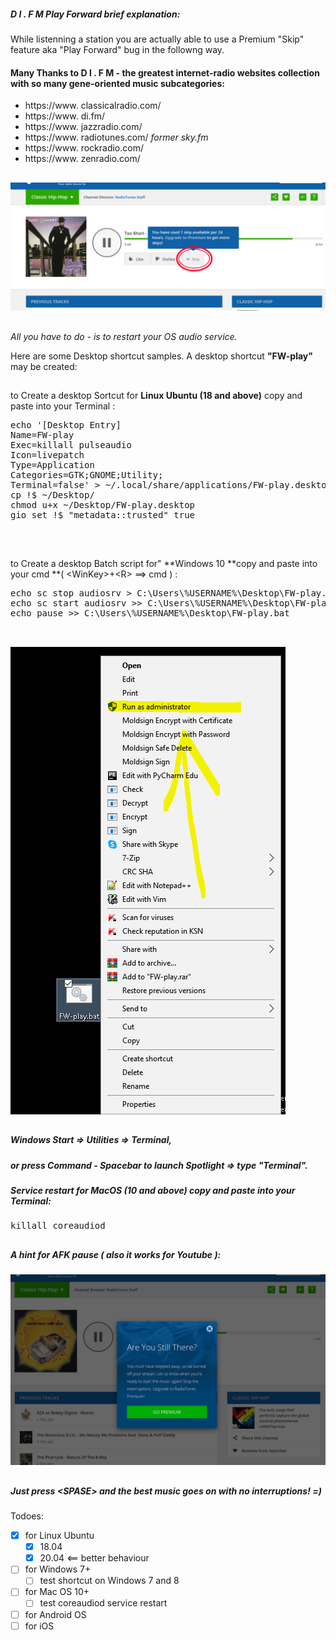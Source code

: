 #####  D I . F M  Play Forward brief explanation:
 While listenning a station you are actually able to use a Premium "Skip" feature aka "Play Forward" bug in the followng way.

#### Many Thanks to  D I . F M - the greatest internet-radio websites collection with so many gene-oriented music subcategories:

- https://www. classicalradio.com/
- https://www. di.fm/
- https://www. jazzradio.com/
- https://www. radiotunes.com/ _former sky.fm_
- https://www. rockradio.com/
- https://www. zenradio.com/

## #

<img src='https://raw.githubusercontent.com/BigBoatCap/DIFM-switch/master/Selection_042.png' /> 

## #

_All you have to do - is to restart your OS audio service._

 Here are some Desktop shortcut samples. A desktop shortcut **"FW-play"** may be created:

## #

to Create a desktop Sortcut for **Linux Ubuntu (18 and above)** copy and paste into your Terminal :
<pre>echo '[Desktop Entry]
Name=FW-play
Exec=killall pulseaudio
Icon=livepatch
Type=Application
Categories=GTK;GNOME;Utility;
Terminal=false' > ~/.local/share/applications/FW-play.desktop
cp !$ ~/Desktop/
chmod u+x ~/Desktop/FW-play.desktop
gio set !$ "metadata::trusted" true


</pre>
## #
to Create a desktop Batch script for" **Windows 10 **copy and paste into your cmd **( \<WinKey\>+\<R\> ==\> cmd ) :
<pre>echo sc stop audiosrv > C:\Users\%USERNAME%\Desktop\FW-play.bat
echo sc start audiosrv >> C:\Users\%USERNAME%\Desktop\FW-play.bat
echo pause >> C:\Users\%USERNAME%\Desktop\FW-play.bat

</pre>

## #

<img src='https://raw.githubusercontent.com/BigBoatCap/DIFM-switch/master/Selection_043.png' /> 

## #

##### Windows Start => Utilities => Terminal, 
##### or press Command - Spacebar to launch Spotlight => type "Terminal".

##### Service restart for MacOS (10 and above) copy and paste into your Terminal:
<pre>
killall coreaudiod
</pre>
## #

##### A hint for AFK pause ( also it works for Youtube ):

<img src='https://raw.githubusercontent.com/BigBoatCap/DIFM-switch/master/Selection_044.png' /> 

## #

##### Just press \<SPASE\> and the best music goes on with no interruptions! =)

Todoes:
- [x] for Linux Ubuntu
  - [x] 18.04
  - [x] 20.04 <== better behaviour
- [ ] for Windows 7+
  - [ ] test shortcut on Windows 7 and 8
- [ ] for Mac OS 10+
  - [ ] test coreaudiod service restart
- [ ] for Android OS
- [ ] for iOS
